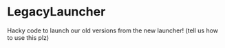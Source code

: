 # LegacyLauncher
Hacky code to launch our old versions from the new launcher!
(tell us how to use this plz)

